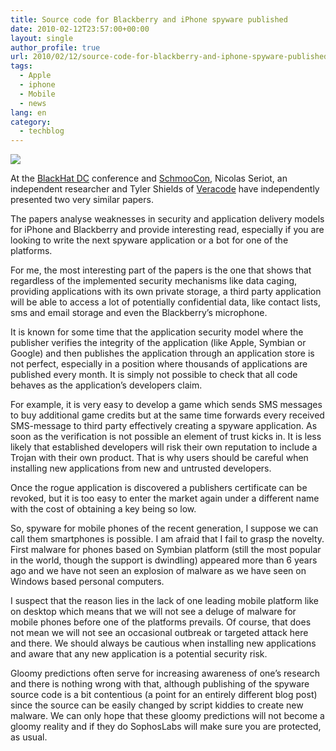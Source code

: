 ```yaml
---
title: Source code for Blackberry and iPhone spyware published
date: 2010-02-12T23:57:00+00:00
layout: single
author_profile: true
url: 2010/02/12/source-code-for-blackberry-and-iphone-spyware-published/
tags:
  - Apple
  - iphone
  - Mobile
  - news
lang: en
category: 
  - techblog
---
```

[![](http://4.bp.blogspot.com/_vaUVXcmC3OI/S3Xj4L1AzQI/AAAAAAAAA7g/5GeLHQ5cM-M/s320/bb9700.jpg)](http://4.bp.blogspot.com/_vaUVXcmC3OI/S3Xj4L1AzQI/AAAAAAAAA7g/5GeLHQ5cM-M/s1600-h/bb9700.jpg)

At the [BlackHat DC](http://www.blackhat.com/html/bh-dc-10/bh-dc-10-home.html) conference and [SchmooCon](http://www.shmoocon.org/), Nicolas Seriot, an independent researcher and Tyler Shields of [Veracode](http://www.veracode.com/blog/) have independently presented two very similar papers.

The papers analyse weaknesses in security and application delivery models for iPhone and Blackberry and provide interesting read, especially if you are looking to write the next spyware application or a bot for one of the platforms.

For me, the most interesting part of the papers is the one that shows that regardless of the implemented security mechanisms like data caging, providing applications with its own private storage, a third party application will be able to access a lot of potentially confidential data, like contact lists, sms and email storage and even the Blackberry’s microphone.

It is known for some time that the application security model where the publisher verifies the integrity of the application (like Apple, Symbian or Google) and then publishes the application through an application store is not perfect, especially in a position where thousands of applications are published every month. It is simply not possible to check that all code behaves as the application’s developers claim.

For example, it is very easy to develop a game which sends SMS messages to buy additional game credits but at the same time forwards every received SMS-message to third party effectively creating a spyware application. As soon as the verification is not possible an element of trust kicks in. It is less likely that established developers will risk their own reputation to include a Trojan with their own product. That is why users should be careful when installing new applications from new and untrusted developers.

Once the rogue application is discovered a publishers certificate can be revoked, but it is too easy to enter the market again under a different name with the cost of obtaining a key being so low.

So, spyware for mobile phones of the recent generation, I suppose we can call them smartphones is possible. I am afraid that I fail to grasp the novelty. First malware for phones based on Symbian platform (still the most popular in the world, though the support is dwindling) appeared more than 6 years ago and we have not seen an explosion of malware as we have seen on Windows based personal computers.

I suspect that the reason lies in the lack of one leading mobile platform like on desktop which means that we will not see a deluge of malware for mobile phones before one of the platforms prevails. Of course, that does not mean we will not see an occasional outbreak or targeted attack here and there. We should always be cautious when installing new applications and aware that any new application is a potential security risk.

Gloomy predictions often serve for increasing awareness of one’s research and there is nothing wrong with that, although publishing of the spyware source code is a bit contentious (a point for an entirely different blog post) since the source can be easily changed by script kiddies to create new malware. We can only hope that these gloomy predictions will not become a gloomy reality and if they do SophosLabs will make sure you are protected, as usual.